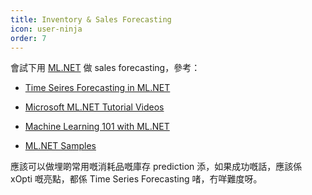 ```yaml
---
title: Inventory & Sales Forecasting
icon: user-ninja
order: 7
---
```



會試下用 [ML.NET](https://dotnet.microsoft.com/en-us/apps/machinelearning-ai/ml-dotnet) 做 sales forecasting，參考：

* [Time Seires Forecasting in ML.NET](https://www.youtube.com/watch?v=D94VdQluNZQ)

* [Microsoft ML.NET Tutorial Videos](https://www.youtube.com/watch?v=X0DQjfW09kA&list=PLdo4fOcmZ0oUDTvk5XMNues09FnuB_D0u&t=2s)

* [Machine Learning 101 with ML.NET](https://www.todaysoftmag.com/article/3286/machine-learning-101-with-microsoft-ml-net-part-1-3)

* [ML.NET Samples](https://github.com/dotnet/machinelearning-samples)

應該可以做埋啲常用嘅消耗品嘅庫存 prediction 添，如果成功嘅話，應該係 xOpti 嘅亮點，都係 Time Series Forecasting 啫，冇咩難度呀。
